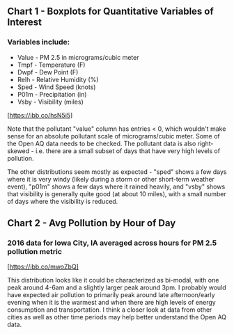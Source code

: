## Chart 1 - Boxplots for Quantitative Variables of Interest

### Variables include:
- Value - PM 2.5 in micrograms/cubic meter
- Tmpf - Temperature (F)
- Dwpf - Dew Point (F)
- Relh - Relative Humidity (%)
- Sped - Wind Speed (knots)
- P01m - Precipitation (in)
- Vsby - Visibility (miles)

[https://ibb.co/hsN5i5]

Note that the pollutant "value" column has entries < 0, which wouldn't make sense for an absolute pollutant scale of micrograms/cubic meter. Some of the Open AQ data needs to be checked. The pollutant data is also right-skewed - i.e. there are a small subset of days that have very high levels of pollution.

The other distributions seem mostly as expected - "sped" shows a few days where it is very windy (likely during a storm or other short-term weather event), "p01m" shows a few days where it rained heavily, and "vsby" shows that visibility is generally quite good (at about 10 miles), with a small number of days where the visibility is reduced.

## Chart 2 - Avg Pollution by Hour of Day

### 2016 data for Iowa City, IA averaged across hours for PM 2.5 pollution metric

[https://ibb.co/mwoZbQ]

This distribution looks like it could be characterized as bi-modal, with one peak around 4-6am and a slightly larger peak around 3pm. I probably would have expected air pollution to primarily peak around late afternoon/early evening when it is the warmest and when there are high levels of energy consumption and transportation. I think a closer look at data from other cities as well as other time periods may help better understand the Open AQ data.
